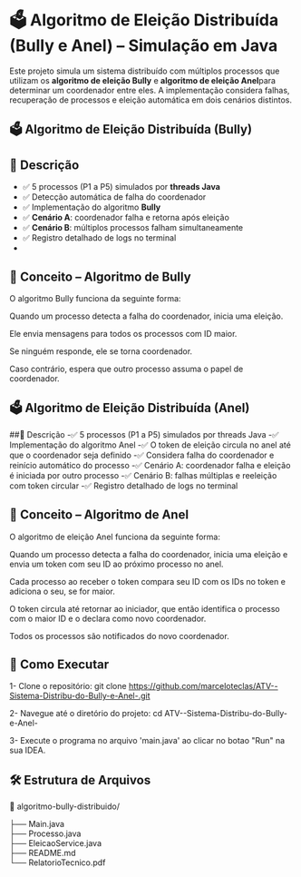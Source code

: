 # 🗳️ Algoritmo de Eleição Distribuída (Bully e Anel) – Simulação em Java

Este projeto simula um sistema distribuído com múltiplos processos que utilizam os **algoritmo de eleição Bully** e **algoritmo de eleição Anel**para determinar um coordenador entre eles. A implementação considera falhas, recuperação de processos e eleição automática em dois cenários distintos.

## 🗳️ Algoritmo de Eleição Distribuída (Bully)

## 📌 Descrição

- ✅ 5 processos (P1 a P5) simulados por **threads Java**
- ✅ Detecção automática de falha do coordenador
- ✅ Implementação do algoritmo **Bully**
- ✅ **Cenário A**: coordenador falha e retorna após eleição
- ✅ **Cenário B**: múltiplos processos falham simultaneamente
- ✅ Registro detalhado de logs no terminal
- 
## 🧠 Conceito – Algoritmo de Bully
O algoritmo Bully funciona da seguinte forma:

Quando um processo detecta a falha do coordenador, inicia uma eleição.

Ele envia mensagens para todos os processos com ID maior.

Se ninguém responde, ele se torna coordenador.

Caso contrário, espera que outro processo assuma o papel de coordenador.

## 🗳️ Algoritmo de Eleição Distribuída (Anel)

##📌 Descrição
-✅ 5 processos (P1 a P5) simulados por threads Java
-✅ Implementação do algoritmo Anel
-✅ O token de eleição circula no anel até que o coordenador seja definido
-✅ Considera falha do coordenador e reinício automático do processo
-✅ Cenário A: coordenador falha e eleição é iniciada por outro processo
-✅ Cenário B: falhas múltiplas e reeleição com token circular
-✅ Registro detalhado de logs no terminal

## 🧠 Conceito – Algoritmo de Anel
O algoritmo de eleição Anel funciona da seguinte forma:

Quando um processo detecta a falha do coordenador, inicia uma eleição e envia um token com seu ID ao próximo processo no anel.

Cada processo ao receber o token compara seu ID com os IDs no token e adiciona o seu, se for maior.

O token circula até retornar ao iniciador, que então identifica o processo com o maior ID e o declara como novo coordenador.

Todos os processos são notificados do novo coordenador.

## 🏁 Como Executar
1- Clone o repositório: git clone https://github.com/marceloteclas/ATV--Sistema-Distribu-do-Bully-e-Anel-.git

2- Navegue até o diretório do projeto:
cd ATV--Sistema-Distribu-do-Bully-e-Anel-

3- Execute o programa no arquivo 'main.java' ao clicar no botao "Run" na sua IDEA.

## 🛠️ Estrutura de Arquivos

📁 algoritmo-bully-distribuido/

├── Main.java               
├── Processo.java          
├── EleicaoService.java     
├── README.md              
└── RelatorioTecnico.pdf   




